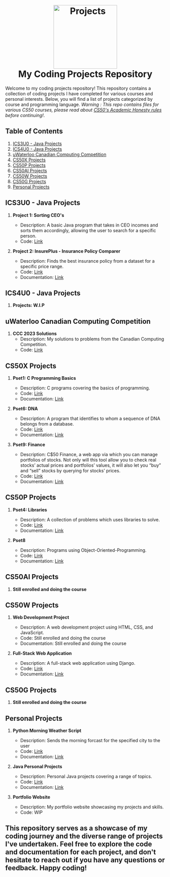 <h1 align="center">
  <br>
  <a href="https://github.com/gureett/projectsList/"><img src="https://avatars.githubusercontent.com/u/114324924?v=4" alt="Projects" width="200"></a>
  <br>
  <b>My Coding Projects Repository</b>
  <br>
</h1>

Welcome to my coding projects repository! This repository contains a collection of coding projects I have completed for various courses and personal interests. Below, you will find a list of projects categorized by course and programming language.
*Warning : This repo contains files for various CS50 courses, please read about [CS50's Academic Honesty rules](https://cs50.harvard.edu/college/2023/fall/syllabus/#academic-honesty) before continuing!*.

## Table of Contents
1. [ICS3U0 - Java Projects](#ics3u0---java-projects)
2. [ICS4U0 - Java Projects](#ics4u0---java-projects)
3. [uWaterloo Canadian Computing Competition](#uwaterloo-canadian-computing-competition)
4. [CS50X Projects](#cs50x-projects)
5. [CS50P Projects](#cs50p-projects)
6. [CS50AI Projects](#cs50ai-projects)
7. [CS50W Projects](#cs50w-projects)
8. [CS50G Projects](#cs50g-projects)
9. [Personal Projects](#personal-projects)

## ICS3U0 - Java Projects
1. **Project 1: Sorting CEO's**
   - Description: A basic Java program that takes in CEO incomes and sorts them accordingly, allowing the user to search for a specific person.
   - Code: [Link](ICS3U0/Lab8)

2. **Project 2: InsurePlus - Insurance Policy Comparer**
   - Description: Finds the best insurance policy from a dataset for a specific price range.
   - Code: [Link](https://github.com/gureett/projectsList/tree/7db78574fa744e230c01f20f0d4cf4fcfd464f39/ICS3U0/InsurePlus%20-%20Insurance%20Policy%20Comparer)
   - Documentation: [Link](#)

## ICS4U0 - Java Projects
1. **Projects: W.I.P**

## uWaterloo Canadian Computing Competition
1. **CCC 2023 Solutions**
   - Description: My solutions to problems from the Canadian Computing Competition.
   - Code: [Link](uWaterloo-CCC/2023)

## CS50X Projects
1. **Pset1: C Programming Basics**
   - Description: C programs covering the basics of programming.
   - Code: [Link](cs50x/Week-1)
   - Documentation: [Link](https://cs50.harvard.edu/x/2023/psets/1/)

2. **Pset6: DNA**
   - Description: A program that identifies to whom a sequence of DNA belongs from a database.
   - Code: [Link](cs50x/Week-6/dna)
   - Documentation: [Link](https://cs50.harvard.edu/x/2023/psets/6/dna/)

3. **Pset9: Finance**
   - Description: C$50 Finance, a web app via which you can manage portfolios of stocks. Not only will this tool allow you to check real stocks’ actual prices and portfolios’ values, it will also let you “buy” and “sell” stocks by querying for stocks’ prices.
   - Code: [Link](cs50x/Week-9)
   - Documentation: [Link](https://cs50.harvard.edu/x/2023/psets/9/finance/)

## CS50P Projects
1. **Pset4: Libraries**
   - Description: A collection of problems which uses libraries to solve.
   - Code: [Link](cs50p/Week4)
   - Documentation: [Link](https://cs50.harvard.edu/python/2022/psets/4/)

2. **Pset8**
   - Description: Programs using Object-Oriented-Programming.
   - Code: [Link](cs50p/Week8)
   - Documentation: [Link](https://cs50.harvard.edu/python/2022/weeks/8/)

## CS50AI Projects
1. **Still enrolled and doing the course**

## CS50W Projects
1. **Web Development Project**
   - Description: A web development project using HTML, CSS, and JavaScript.
   - Code: Still enrolled and doing the course
   - Documentation: Still enrolled and doing the course

2. **Full-Stack Web Application**
   - Description: A full-stack web application using Django.
   - Code: [Link](#)
   - Documentation: [Link](#)

## CS50G Projects
1. **Still enrolled and doing the course**

## Personal Projects
1. **Python Morning Weather Script**
   - Description: Sends the morning forcast for the specified city to the user
   - Code: [Link](Personal-Projects/Python/MorningWeather)
   - Documentation: [Link](#)

2. **Java Personal Projects**
   - Description: Personal Java projects covering a range of topics.
   - Code: [Link](#)
   - Documentation: [Link](#)

3. **Portfolio Website**
   - Description: My portfolio website showcasing my projects and skills.
   - Code: WIP

This repository serves as a showcase of my coding journey and the diverse range of projects I've undertaken. Feel free to explore the code and documentation for each project, and don't hesitate to reach out if you have any questions or feedback. Happy coding!
---
